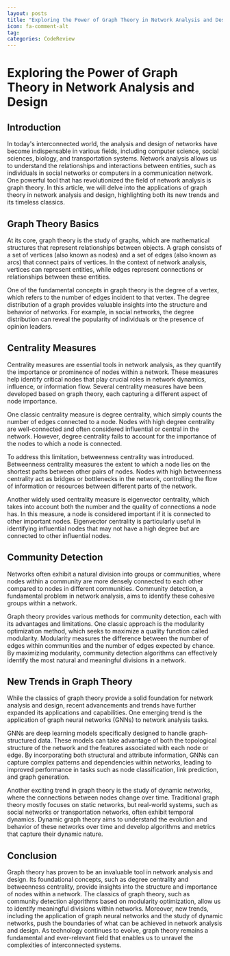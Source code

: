 ```yaml
---
layout: posts
title: "Exploring the Power of Graph Theory in Network Analysis and Design"
icon: fa-comment-alt
tag:      
categories: CodeReview
---
```



# Exploring the Power of Graph Theory in Network Analysis and Design

## Introduction

In today's interconnected world, the analysis and design of networks have become indispensable in various fields, including computer science, social sciences, biology, and transportation systems. Network analysis allows us to understand the relationships and interactions between entities, such as individuals in social networks or computers in a communication network. One powerful tool that has revolutionized the field of network analysis is graph theory. In this article, we will delve into the applications of graph theory in network analysis and design, highlighting both its new trends and its timeless classics.

## Graph Theory Basics

At its core, graph theory is the study of graphs, which are mathematical structures that represent relationships between objects. A graph consists of a set of vertices (also known as nodes) and a set of edges (also known as arcs) that connect pairs of vertices. In the context of network analysis, vertices can represent entities, while edges represent connections or relationships between these entities.

One of the fundamental concepts in graph theory is the degree of a vertex, which refers to the number of edges incident to that vertex. The degree distribution of a graph provides valuable insights into the structure and behavior of networks. For example, in social networks, the degree distribution can reveal the popularity of individuals or the presence of opinion leaders.

## Centrality Measures

Centrality measures are essential tools in network analysis, as they quantify the importance or prominence of nodes within a network. These measures help identify critical nodes that play crucial roles in network dynamics, influence, or information flow. Several centrality measures have been developed based on graph theory, each capturing a different aspect of node importance.

One classic centrality measure is degree centrality, which simply counts the number of edges connected to a node. Nodes with high degree centrality are well-connected and often considered influential or central in the network. However, degree centrality fails to account for the importance of the nodes to which a node is connected.

To address this limitation, betweenness centrality was introduced. Betweenness centrality measures the extent to which a node lies on the shortest paths between other pairs of nodes. Nodes with high betweenness centrality act as bridges or bottlenecks in the network, controlling the flow of information or resources between different parts of the network.

Another widely used centrality measure is eigenvector centrality, which takes into account both the number and the quality of connections a node has. In this measure, a node is considered important if it is connected to other important nodes. Eigenvector centrality is particularly useful in identifying influential nodes that may not have a high degree but are connected to other influential nodes.

## Community Detection

Networks often exhibit a natural division into groups or communities, where nodes within a community are more densely connected to each other compared to nodes in different communities. Community detection, a fundamental problem in network analysis, aims to identify these cohesive groups within a network.

Graph theory provides various methods for community detection, each with its advantages and limitations. One classic approach is the modularity optimization method, which seeks to maximize a quality function called modularity. Modularity measures the difference between the number of edges within communities and the number of edges expected by chance. By maximizing modularity, community detection algorithms can effectively identify the most natural and meaningful divisions in a network.

## New Trends in Graph Theory

While the classics of graph theory provide a solid foundation for network analysis and design, recent advancements and trends have further expanded its applications and capabilities. One emerging trend is the application of graph neural networks (GNNs) to network analysis tasks.

GNNs are deep learning models specifically designed to handle graph-structured data. These models can take advantage of both the topological structure of the network and the features associated with each node or edge. By incorporating both structural and attribute information, GNNs can capture complex patterns and dependencies within networks, leading to improved performance in tasks such as node classification, link prediction, and graph generation.

Another exciting trend in graph theory is the study of dynamic networks, where the connections between nodes change over time. Traditional graph theory mostly focuses on static networks, but real-world systems, such as social networks or transportation networks, often exhibit temporal dynamics. Dynamic graph theory aims to understand the evolution and behavior of these networks over time and develop algorithms and metrics that capture their dynamic nature.

## Conclusion

Graph theory has proven to be an invaluable tool in network analysis and design. Its foundational concepts, such as degree centrality and betweenness centrality, provide insights into the structure and importance of nodes within a network. The classics of graph theory, such as community detection algorithms based on modularity optimization, allow us to identify meaningful divisions within networks. Moreover, new trends, including the application of graph neural networks and the study of dynamic networks, push the boundaries of what can be achieved in network analysis and design. As technology continues to evolve, graph theory remains a fundamental and ever-relevant field that enables us to unravel the complexities of interconnected systems.